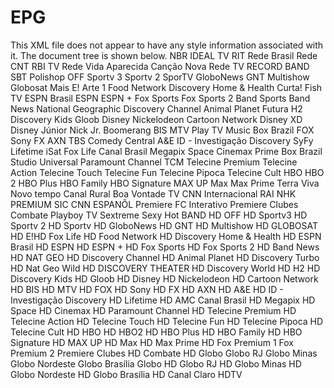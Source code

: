 # EPG
This XML file does not appear to have any style information associated with it. The document tree is shown below.
<site generator-info-name="WebGrab+Plus/w MDB & REX Postprocess -- version V2.1.9 -- Jan van Straaten" site="clarotv.com.br">
<channels>
<channel update="i" site="clarotv.com.br.EK" site_id="2_69" xmltv_id="NBR">NBR</channel>
<channel update="i" site="clarotv.com.br.EK" site_id="2_231" xmltv_id="IDEAL TV">IDEAL TV</channel>
<channel update="i" site="clarotv.com.br.EK" site_id="2_233" xmltv_id="RIT">RIT</channel>
<channel update="i" site="clarotv.com.br.EK" site_id="2_235" xmltv_id="Rede Brasil">Rede Brasil</channel>
<channel update="i" site="clarotv.com.br.EK" site_id="2_229" xmltv_id="Rede CNT">Rede CNT</channel>
<channel update="i" site="clarotv.com.br.EK" site_id="2_230" xmltv_id="RBI TV">RBI TV</channel>
<channel update="i" site="clarotv.com.br.EK" site_id="2_234" xmltv_id="Rede Vida">Rede Vida</channel>
<channel update="i" site="clarotv.com.br.EK" site_id="3_232" xmltv_id="Aparecida">Aparecida</channel>
<channel update="i" site="clarotv.com.br.EK" site_id="3_102" xmltv_id="Canção Nova">Canção Nova</channel>
<channel update="i" site="clarotv.com.br.EK" site_id="3_240" xmltv_id="Rede TV">Rede TV</channel>
<channel update="i" site="clarotv.com.br.EK" site_id="3_80" xmltv_id="RECORD">RECORD</channel>
<channel update="i" site="clarotv.com.br.EK" site_id="3_5" xmltv_id="BAND">BAND</channel>
<channel update="i" site="clarotv.com.br.EK" site_id="3_86" xmltv_id="SBT">SBT</channel>
<channel update="i" site="clarotv.com.br.EK" site_id="3_78" xmltv_id="Polishop">Polishop</channel>
<channel update="i" site="clarotv.com.br.EK" site_id="4_200" xmltv_id="OFF">OFF</channel>
<channel update="i" site="clarotv.com.br.EK" site_id="4_186" xmltv_id="Sportv 3">Sportv 3</channel>
<channel update="i" site="clarotv.com.br.EK" site_id="4_94" xmltv_id="Sportv 2">Sportv 2</channel>
<channel update="i" site="clarotv.com.br.EK" site_id="4_93" xmltv_id="SporTV">SporTV</channel>
<channel update="i" site="clarotv.com.br.EK" site_id="4_49" xmltv_id="GloboNews">GloboNews</channel>
<channel update="i" site="clarotv.com.br.EK" site_id="4_48" xmltv_id="GNT">GNT</channel>
<channel update="i" site="clarotv.com.br.EK" site_id="4_68" xmltv_id="Multishow">Multishow</channel>
<channel update="i" site="clarotv.com.br.EK" site_id="4_201" xmltv_id="Globosat Mais">Globosat Mais</channel>
<channel update="i" site="clarotv.com.br.EK" site_id="4_34" xmltv_id="E!">E!</channel>
<channel update="i" site="clarotv.com.br.EK" site_id="5_211" xmltv_id="Arte 1">Arte 1</channel>
<channel update="i" site="clarotv.com.br.EK" site_id="5_369" xmltv_id="Food Network">Food Network</channel>
<channel update="i" site="clarotv.com.br.EK" site_id="5_29" xmltv_id="Discovery Home & Health">Discovery Home & Health</channel>
<channel update="i" site="clarotv.com.br.EK" site_id="5_203" xmltv_id="Curta!">Curta!</channel>
<channel update="i" site="clarotv.com.br.EK" site_id="5_348" xmltv_id="Fish TV">Fish TV</channel>
<channel update="i" site="clarotv.com.br.EK" site_id="6_35" xmltv_id="ESPN Brasil">ESPN Brasil</channel>
<channel update="i" site="clarotv.com.br.EK" site_id="6_36" xmltv_id="ESPN">ESPN</channel>
<channel update="i" site="clarotv.com.br.EK" site_id="6_143" xmltv_id="ESPN +">ESPN +</channel>
<channel update="i" site="clarotv.com.br.EK" site_id="6_92" xmltv_id="Fox Sports">Fox Sports</channel>
<channel update="i" site="clarotv.com.br.EK" site_id="6_248" xmltv_id="Fox Sports 2">Fox Sports 2</channel>
<channel update="i" site="clarotv.com.br.EK" site_id="6_8" xmltv_id="Band Sports">Band Sports</channel>
<channel update="i" site="clarotv.com.br.EK" site_id="7_7" xmltv_id="Band News">Band News</channel>
<channel update="i" site="clarotv.com.br.EK" site_id="7_71" xmltv_id="National Geographic">National Geographic</channel>
<channel update="i" site="clarotv.com.br.EK" site_id="7_28" xmltv_id="Discovery Channel">Discovery Channel</channel>
<channel update="i" site="clarotv.com.br.EK" site_id="7_3" xmltv_id="Animal Planet">Animal Planet</channel>
<channel update="i" site="clarotv.com.br.EK" site_id="7_46" xmltv_id="Futura">Futura</channel>
<channel update="i" site="clarotv.com.br.EK" site_id="8_10" xmltv_id="H2">H2</channel>
<channel update="i" site="clarotv.com.br.EK" site_id="8_30" xmltv_id="Discovery Kids">Discovery Kids</channel>
<channel update="i" site="clarotv.com.br.EK" site_id="8_191" xmltv_id="Gloob">Gloob</channel>
<channel update="i" site="clarotv.com.br.EK" site_id="8_33" xmltv_id="Disney">Disney</channel>
<channel update="i" site="clarotv.com.br.EK" site_id="8_74" xmltv_id="Nickelodeon">Nickelodeon</channel>
<channel update="i" site="clarotv.com.br.EK" site_id="8_18" xmltv_id="Cartoon Network">Cartoon Network</channel>
<channel update="i" site="clarotv.com.br.EK" site_id="8_32" xmltv_id="Disney XD">Disney XD</channel>
<channel update="i" site="clarotv.com.br.EK" site_id="8_77" xmltv_id="Disney Júnior">Disney Júnior</channel>
<channel update="i" site="clarotv.com.br.EK" site_id="8_73" xmltv_id="Nick Jr.">Nick Jr.</channel>
<channel update="i" site="clarotv.com.br.EK" site_id="8_11" xmltv_id="Boomerang">Boomerang</channel>
<channel update="i" site="clarotv.com.br.EK" site_id="9_202" xmltv_id="BIS">BIS</channel>
<channel update="i" site="clarotv.com.br.EK" site_id="9_246" xmltv_id="MTV ">MTV </channel>
<channel update="i" site="clarotv.com.br.EK" site_id="9_199" xmltv_id="Play TV">Play TV</channel>
<channel update="i" site="clarotv.com.br.EK" site_id="9_222" xmltv_id="Music Box Brazil">Music Box Brazil</channel>
<channel update="i" site="clarotv.com.br.EK" site_id="9_40" xmltv_id="FOX">FOX</channel>
<channel update="i" site="clarotv.com.br.EK" site_id="10_90" xmltv_id="Sony">Sony</channel>
<channel update="i" site="clarotv.com.br.EK" site_id="10_42" xmltv_id="FX">FX</channel>
<channel update="i" site="clarotv.com.br.EK" site_id="10_2" xmltv_id="AXN">AXN</channel>
<channel update="i" site="clarotv.com.br.EK" site_id="10_224" xmltv_id="TBS">TBS</channel>
<channel update="i" site="clarotv.com.br.EK" site_id="10_188" xmltv_id="Comedy Central">Comedy Central</channel>
<channel update="i" site="clarotv.com.br.EK" site_id="10_1" xmltv_id="A&E">A&E</channel>
<channel update="i" site="clarotv.com.br.EK" site_id="10_61" xmltv_id="ID - Investigação Discovery">ID - Investigação Discovery</channel>
<channel update="i" site="clarotv.com.br.EK" site_id="10_88" xmltv_id="SyFy">SyFy</channel>
<channel update="i" site="clarotv.com.br.EK" site_id="10_4" xmltv_id="Lifetime">Lifetime</channel>
<channel update="i" site="clarotv.com.br.EK" site_id="10_57" xmltv_id="iSat">iSat</channel>
<channel update="i" site="clarotv.com.br.EK" site_id="11_249" xmltv_id="Fox Life">Fox Life</channel>
<channel update="i" site="clarotv.com.br.EK" site_id="11_14" xmltv_id="Canal Brasil">Canal Brasil</channel>
<channel update="i" site="clarotv.com.br.EK" site_id="11_67" xmltv_id="Megapix">Megapix</channel>
<channel update="i" site="clarotv.com.br.EK" site_id="11_91" xmltv_id="Space">Space</channel>
<channel update="i" site="clarotv.com.br.EK" site_id="11_19" xmltv_id="Cinemax">Cinemax</channel>
<channel update="i" site="clarotv.com.br.EK" site_id="11_148" xmltv_id="Prime Box Brazil">Prime Box Brazil</channel>
<channel update="i" site="clarotv.com.br.EK" site_id="11_95" xmltv_id="Studio Universal">Studio Universal</channel>
<channel update="i" site="clarotv.com.br.EK" site_id="11_123" xmltv_id="Paramount Channel">Paramount Channel</channel>
<channel update="i" site="clarotv.com.br.EK" site_id="12_96" xmltv_id="TCM">TCM</channel>
<channel update="i" site="clarotv.com.br.EK" site_id="12_117" xmltv_id="Telecine Premium">Telecine Premium</channel>
<channel update="i" site="clarotv.com.br.EK" site_id="12_112" xmltv_id="Telecine Action">Telecine Action</channel>
<channel update="i" site="clarotv.com.br.EK" site_id="12_115" xmltv_id="Telecine Touch">Telecine Touch</channel>
<channel update="i" site="clarotv.com.br.EK" site_id="12_114" xmltv_id="Telecine Fun">Telecine Fun</channel>
<channel update="i" site="clarotv.com.br.EK" site_id="12_116" xmltv_id="Telecine Pipoca">Telecine Pipoca</channel>
<channel update="i" site="clarotv.com.br.EK" site_id="12_113" xmltv_id="Telecine Cult">Telecine Cult</channel>
<channel update="i" site="clarotv.com.br.EK" site_id="12_56" xmltv_id="HBO">HBO</channel>
<channel update="i" site="clarotv.com.br.EK" site_id="12_50" xmltv_id="HBO 2">HBO 2</channel>
<channel update="i" site="clarotv.com.br.EK" site_id="12_55" xmltv_id="HBO Plus">HBO Plus</channel>
<channel update="i" site="clarotv.com.br.EK" site_id="13_52" xmltv_id="HBO Family">HBO Family</channel>
<channel update="i" site="clarotv.com.br.EK" site_id="13_51" xmltv_id="HBO Signature">HBO Signature</channel>
<channel update="i" site="clarotv.com.br.EK" site_id="13_22" xmltv_id="MAX UP">MAX UP</channel>
<channel update="i" site="clarotv.com.br.EK" site_id="13_21" xmltv_id="Max">Max</channel>
<channel update="i" site="clarotv.com.br.EK" site_id="13_65" xmltv_id="Max Prime">Max Prime</channel>
<channel update="i" site="clarotv.com.br.EK" site_id="13_118" xmltv_id="Terra Viva">Terra Viva</channel>
<channel update="i" site="clarotv.com.br.EK" site_id="13_387" xmltv_id="Novo tempo">Novo tempo</channel>
<channel update="i" site="clarotv.com.br.EK" site_id="13_15" xmltv_id="Canal Rural">Canal Rural</channel>
<channel update="i" site="clarotv.com.br.EK" site_id="14_357" xmltv_id="Boa Vontade TV">Boa Vontade TV</channel>
<channel update="i" site="clarotv.com.br.EK" site_id="14_185" xmltv_id="CNN Internacional">CNN Internacional</channel>
<channel update="i" site="clarotv.com.br.EK" site_id="14_153" xmltv_id="RAI">RAI</channel>
<channel update="i" site="clarotv.com.br.EK" site_id="14_150" xmltv_id="NHK PREMIUM">NHK PREMIUM</channel>
<channel update="i" site="clarotv.com.br.EK" site_id="14_154" xmltv_id="SIC">SIC</channel>
<channel update="i" site="clarotv.com.br.EK" site_id="14_174" xmltv_id="CNN ESPANÕL">CNN ESPANÕL</channel>
<channel update="i" site="clarotv.com.br.EK" site_id="15_311" xmltv_id="Premiere FC Interativo">Premiere FC Interativo</channel>
<channel update="i" site="clarotv.com.br.EK" site_id="15_75" xmltv_id="Premiere Clubes">Premiere Clubes</channel>
<channel update="i" site="clarotv.com.br.EK" site_id="16_23" xmltv_id="Combate">Combate</channel>
<channel update="i" site="clarotv.com.br.EK" site_id="16_76" xmltv_id="Playboy TV">Playboy TV</channel>
<channel update="i" site="clarotv.com.br.EK" site_id="16_318" xmltv_id="Sextreme">Sextreme</channel>
<channel update="i" site="clarotv.com.br.EK" site_id="16_89" xmltv_id="Sexy Hot">Sexy Hot</channel>
<channel update="i" site="clarotv.com.br.EK" site_id="16_392" xmltv_id="BAND HD">BAND HD</channel>
<channel update="i" site="clarotv.com.br.EK" site_id="16_181" xmltv_id="OFF HD">OFF HD</channel>
<channel update="i" site="clarotv.com.br.EK" site_id="16_304" xmltv_id="Sportv3 HD">Sportv3 HD</channel>
<channel update="i" site="clarotv.com.br.EK" site_id="16_228" xmltv_id="Sportv 2 HD">Sportv 2 HD</channel>
<channel update="i" site="clarotv.com.br.EK" site_id="17_227" xmltv_id="Sportv HD">Sportv HD</channel>
<channel update="i" site="clarotv.com.br.EK" site_id="17_251" xmltv_id="GloboNews HD">GloboNews HD</channel>
<channel update="i" site="clarotv.com.br.EK" site_id="17_226" xmltv_id="GNT HD">GNT HD</channel>
<channel update="i" site="clarotv.com.br.EK" site_id="17_225" xmltv_id="Multishow HD">Multishow HD</channel>
<channel update="i" site="clarotv.com.br.EK" site_id="17_47" xmltv_id="GLOBOSAT HD">GLOBOSAT HD</channel>
<channel update="i" site="clarotv.com.br.EK" site_id="17_364" xmltv_id="E!HD">E!HD</channel>
<channel update="i" site="clarotv.com.br.EK" site_id="17_372" xmltv_id="Fox Life HD">Fox Life HD</channel>
<channel update="i" site="clarotv.com.br.EK" site_id="17_370" xmltv_id="Food Network HD">Food Network HD</channel>
<channel update="i" site="clarotv.com.br.EK" site_id="18_287" xmltv_id="Discovery Home & Health HD">Discovery Home & Health HD</channel>
<channel update="i" site="clarotv.com.br.EK" site_id="18_327" xmltv_id="ESPN Brasil HD">ESPN Brasil HD</channel>
<channel update="i" site="clarotv.com.br.EK" site_id="18_290" xmltv_id="ESPN HD">ESPN HD</channel>
<channel update="i" site="clarotv.com.br.EK" site_id="18_296" xmltv_id="ESPN + HD">ESPN + HD</channel>
<channel update="i" site="clarotv.com.br.EK" site_id="18_190" xmltv_id="Fox Sports HD">Fox Sports HD</channel>
<channel update="i" site="clarotv.com.br.EK" site_id="18_291" xmltv_id="Fox Sports 2 HD">Fox Sports 2 HD</channel>
<channel update="i" site="clarotv.com.br.EK" site_id="18_338" xmltv_id="Band News HD">Band News HD</channel>
<channel update="i" site="clarotv.com.br.EK" site_id="19_310" xmltv_id="NAT GEO HD">NAT GEO HD</channel>
<channel update="i" site="clarotv.com.br.EK" site_id="19_210" xmltv_id="Discovery Channel HD">Discovery Channel HD</channel>
<channel update="i" site="clarotv.com.br.EK" site_id="19_366" xmltv_id="Animal Planet HD">Animal Planet HD</channel>
<channel update="i" site="clarotv.com.br.EK" site_id="19_289" xmltv_id="Discovery Turbo HD">Discovery Turbo HD</channel>
<channel update="i" site="clarotv.com.br.EK" site_id="19_167" xmltv_id="Nat Geo Wild HD">Nat Geo Wild HD</channel>
<channel update="i" site="clarotv.com.br.EK" site_id="19_26" xmltv_id="DISCOVERY THEATER HD">DISCOVERY THEATER HD</channel>
<channel update="i" site="clarotv.com.br.EK" site_id="19_309" xmltv_id="Discovery World HD">Discovery World HD</channel>
<channel update="i" site="clarotv.com.br.EK" site_id="19_308" xmltv_id="H2 HD">H2 HD</channel>
<channel update="i" site="clarotv.com.br.EK" site_id="19_288" xmltv_id="Discovery Kids HD">Discovery Kids HD</channel>
<channel update="i" site="clarotv.com.br.EK" site_id="20_198" xmltv_id="Gloob HD">Gloob HD</channel>
<channel update="i" site="clarotv.com.br.EK" site_id="20_166" xmltv_id="Disney HD">Disney HD</channel>
<channel update="i" site="clarotv.com.br.EK" site_id="20_356" xmltv_id="Nickelodeon HD">Nickelodeon HD</channel>
<channel update="i" site="clarotv.com.br.EK" site_id="20_349" xmltv_id="Cartoon Network HD">Cartoon Network HD</channel>
<channel update="i" site="clarotv.com.br.EK" site_id="20_63" xmltv_id="BIS HD">BIS HD</channel>
<channel update="i" site="clarotv.com.br.EK" site_id="20_328" xmltv_id="MTV HD">MTV HD</channel>
<channel update="i" site="clarotv.com.br.EK" site_id="20_41" xmltv_id="FOX HD">FOX HD</channel>
<channel update="i" site="clarotv.com.br.EK" site_id="21_206" xmltv_id="Sony HD">Sony HD</channel>
<channel update="i" site="clarotv.com.br.EK" site_id="21_307" xmltv_id="FX HD">FX HD</channel>
<channel update="i" site="clarotv.com.br.EK" site_id="21_205" xmltv_id="AXN HD">AXN HD</channel>
<channel update="i" site="clarotv.com.br.EK" site_id="21_330" xmltv_id="A&E HD">A&E HD</channel>
<channel update="i" site="clarotv.com.br.EK" site_id="21_305" xmltv_id="ID - Investigação Discovery HD">ID - Investigação Discovery HD</channel>
<channel update="i" site="clarotv.com.br.EK" site_id="21_367" xmltv_id="Lifetime HD">Lifetime HD</channel>
<channel update="i" site="clarotv.com.br.EK" site_id="21_409" xmltv_id="AMC">AMC</channel>
<channel update="i" site="clarotv.com.br.EK" site_id="21_298" xmltv_id="Canal Brasil HD">Canal Brasil HD</channel>
<channel update="i" site="clarotv.com.br.EK" site_id="22_286" xmltv_id="Megapix HD">Megapix HD</channel>
<channel update="i" site="clarotv.com.br.EK" site_id="22_165" xmltv_id="Space HD">Space HD</channel>
<channel update="i" site="clarotv.com.br.EK" site_id="22_306" xmltv_id=" Cinemax HD"> Cinemax HD</channel>
<channel update="i" site="clarotv.com.br.EK" site_id="22_164" xmltv_id="Paramount Channel HD">Paramount Channel HD</channel>
<channel update="i" site="clarotv.com.br.EK" site_id="22_97" xmltv_id="Telecine Premium HD">Telecine Premium HD</channel>
<channel update="i" site="clarotv.com.br.EK" site_id="22_145" xmltv_id="Telecine Action HD">Telecine Action HD</channel>
<channel update="i" site="clarotv.com.br.EK" site_id="22_208" xmltv_id="Telecine Touch HD">Telecine Touch HD</channel>
<channel update="i" site="clarotv.com.br.EK" site_id="22_209" xmltv_id="Telecine Fun HD">Telecine Fun HD</channel>
<channel update="i" site="clarotv.com.br.EK" site_id="22_98" xmltv_id="Telecine Pipoca HD">Telecine Pipoca HD</channel>
<channel update="i" site="clarotv.com.br.EK" site_id="22_322" xmltv_id="Telecine Cult HD">Telecine Cult HD</channel>
<channel update="i" site="clarotv.com.br.EK" site_id="23_221" xmltv_id="HBO HD">HBO HD</channel>
<channel update="i" site="clarotv.com.br.EK" site_id="23_242" xmltv_id="HBO2 HD">HBO2 HD</channel>
<channel update="i" site="clarotv.com.br.EK" site_id="23_53" xmltv_id="HBO Plus HD">HBO Plus HD</channel>
<channel update="i" site="clarotv.com.br.EK" site_id="23_323" xmltv_id="HBO Family HD">HBO Family HD</channel>
<channel update="i" site="clarotv.com.br.EK" site_id="23_243" xmltv_id="HBO Signature HD">HBO Signature HD</channel>
<channel update="i" site="clarotv.com.br.EK" site_id="23_20" xmltv_id="MAX UP HD">MAX UP HD</channel>
<channel update="i" site="clarotv.com.br.EK" site_id="23_324" xmltv_id="Max HD">Max HD</channel>
<channel update="i" site="clarotv.com.br.EK" site_id="23_325" xmltv_id="Max Prime HD">Max Prime HD</channel>
<channel update="i" site="clarotv.com.br.EK" site_id="23_379" xmltv_id="Fox Premium 1">Fox Premium 1</channel>
<channel update="i" site="clarotv.com.br.EK" site_id="23_380" xmltv_id="Fox Premium 2">Fox Premium 2</channel>
<channel update="i" site="clarotv.com.br.EK" site_id="24_300" xmltv_id="Premiere Clubes HD">Premiere Clubes HD</channel>
<channel update="i" site="clarotv.com.br.EK" site_id="24_332" xmltv_id="Combate HD">Combate HD</channel>
<channel update="i" site="clarotv.com.br.EK" site_id="24_107" xmltv_id="Globo">Globo</channel>
<channel update="i" site="clarotv.com.br.EK" site_id="25_398" xmltv_id="Globo RJ ">Globo RJ </channel>
<channel update="i" site="clarotv.com.br.EK" site_id="25_395" xmltv_id="Globo Minas">Globo Minas</channel>
<channel update="i" site="clarotv.com.br.EK" site_id="25_399" xmltv_id="Globo Nordeste">Globo Nordeste</channel>
<channel update="i" site="clarotv.com.br.EK" site_id="25_393" xmltv_id="Globo Brasília">Globo Brasília</channel>
<channel update="i" site="clarotv.com.br.EK" site_id="25_317" xmltv_id="Globo HD">Globo HD</channel>
<channel update="i" site="clarotv.com.br.EK" site_id="25_397" xmltv_id="Globo RJ HD">Globo RJ HD</channel>
<channel update="i" site="clarotv.com.br.EK" site_id="25_396" xmltv_id="Globo Minas HD">Globo Minas HD</channel>
<channel update="i" site="clarotv.com.br.EK" site_id="25_400" xmltv_id="Globo Nordeste HD">Globo Nordeste HD</channel>
<channel update="i" site="clarotv.com.br.EK" site_id="25_394" xmltv_id="Globo Brasília HD">Globo Brasília HD</channel>
<channel update="i" site="clarotv.com.br.EK" site_id="25_16" xmltv_id="Canal Claro HDTV">Canal Claro HDTV</channel>
</channels>
</site>
